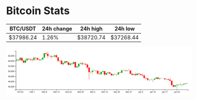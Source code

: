 # Bitcoin Stats

BTC/USDT|24h change|24h high|24h low|
|---|---|---|---|
|$37986.24|1.26%|$38720.74|$37268.44|

<img src="./chart.svg">
